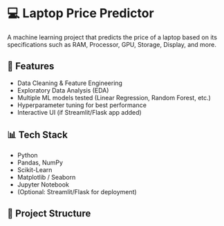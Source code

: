 # 💻 Laptop Price Predictor  

A machine learning project that predicts the price of a laptop based on its specifications such as RAM, Processor, GPU, Storage, Display, and more.  

## 🚀 Features
- Data Cleaning & Feature Engineering
- Exploratory Data Analysis (EDA)
- Multiple ML models tested (Linear Regression, Random Forest, etc.)
- Hyperparameter tuning for best performance
- Interactive UI (if Streamlit/Flask app added)

## 📊 Tech Stack
- Python
- Pandas, NumPy
- Scikit-Learn
- Matplotlib / Seaborn
- Jupyter Notebook
- (Optional: Streamlit/Flask for deployment)

## 📂 Project Structure
